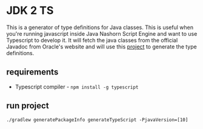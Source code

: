 # JDK 2 TS

This is a generator of type definitions for Java classes. This is useful when you're running javascript inside Java Nashorn Script Engine and want to use Typescript to develop it. It will fetch the java classes from the official Javadoc from Oracle's website and will use this [project](https://github.com/bsorrentino/java2typescript) to generate the type definitions.

## requirements

* Typescript compiler - `npm install -g typescript`

## run project

```
./gradlew generatePackageInfo generateTypeScript -PjavaVersion=[10]
```
